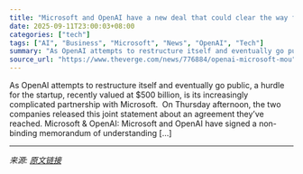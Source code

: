 ```yaml
---
title: "Microsoft and OpenAI have a new deal that could clear the way for an IPO"
date: 2025-09-11T23:00:03+08:00
categories: ["tech"]
tags: ["AI", "Business", "Microsoft", "News", "OpenAI", "Tech"]
summary: "As OpenAI attempts to restructure itself and eventually go public, a hurdle for the startup, recently valued at $500 billion, is its increasingly complicated partnership with Microsoft.&#160; On Thurs"
source_url: "https://www.theverge.com/news/776884/openai-microsoft-mou"
---
```


As OpenAI attempts to restructure itself and eventually go public, a hurdle for the startup, recently valued at $500 billion, is its increasingly complicated partnership with Microsoft.&#160; On Thursday afternoon, the two companies released this joint statement about an agreement they’ve reached. Microsoft &#38; OpenAI: Microsoft and OpenAI have signed a non-binding memorandum of understanding [&#8230;]

---

*来源: [原文链接](https://www.theverge.com/news/776884/openai-microsoft-mou)*
